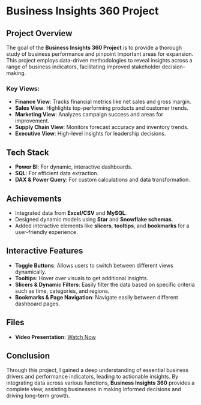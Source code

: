 # Business Insights 360 Project

## Project Overview
The goal of the **Business Insights 360 Project** is to provide a thorough study of business performance and pinpoint important areas for expansion. This project employs data-driven methodologies to reveal insights across a range of business indicators, facilitating improved stakeholder decision-making.

### Key Views:
- **Finance View**: Tracks financial metrics like net sales and gross margin.
- **Sales View**: Highlights top-performing products and customer trends.
- **Marketing View**: Analyzes campaign success and areas for improvement.
- **Supply Chain View**: Monitors forecast accuracy and inventory trends.
- **Executive View**: High-level insights for leadership decisions.

## Tech Stack
- **Power BI**: For dynamic, interactive dashboards.
- **SQL**: For efficient data extraction.
- **DAX & Power Query**: For custom calculations and data transformation.

## Achievements
- Integrated data from **Excel/CSV** and **MySQL**.
- Designed dynamic models using **Star** and **Snowflake schemas**.
- Added interactive elements like **slicers**, **tooltips**, and **bookmarks** for a user-friendly experience.

## Interactive Features
- **Toggle Buttons**: Allows users to switch between different views dynamically.
- **Tooltips**: Hover over visuals to get additional insights.
- **Slicers & Dynamic Filters**: Easily filter the data based on specific criteria such as time, categories, and regions.
- **Bookmarks & Page Navigation**: Navigate easily between different dashboard pages.

## Files
- **Video Presentation:** [Watch Now](https://www.canva.com/design/DAGiSPOkst0/BImC37sz95RC4meFWtru-Q/watch?utm_content=DAGiSPOkst0&utm_campaign=designshare&utm_medium=link2&utm_source=uniquelinks&utlId=hd73b23e151)

## Conclusion
Through this project, I gained a deep understanding of essential business drivers and performance indicators, leading to actionable insights. By integrating data across various functions, **Business Insights 360** provides a complete view, assisting businesses in making informed decisions and driving long-term growth.
